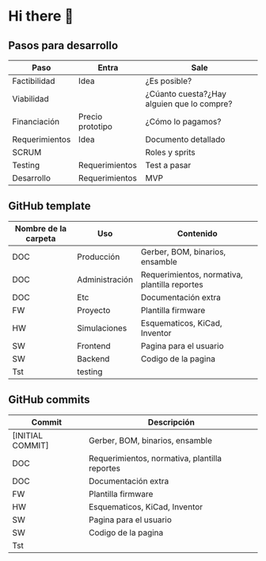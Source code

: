 # Hi there 👋

## Pasos para desarrollo

| Paso              | Entra            | Sale                                       |
|-------------------|------------------|--------------------------------------------|
| Factibilidad      | Idea             | ¿Es posible?                               |
| Viabilidad        |                  | ¿Cúanto cuesta?¿Hay alguien que lo compre? |
| Financiación      | Precio prototipo | ¿Cómo lo pagamos?                          |
| Requerimientos    | Idea             | Documento detallado                        |
| SCRUM             |                  | Roles y sprits                             |
| Testing           | Requerimientos   | Test a pasar                               |
| Desarrollo        | Requerimientos   | MVP                                        |

## GitHub template

| Nombre de la carpeta | Uso              | Contenido                                     |
|----------------------|------------------|-----------------------------------------------|
| DOC                  | Producción       | Gerber, BOM, binarios, ensamble               |
| DOC                  | Administración   | Requerimientos, normativa, plantilla reportes |
| DOC                  | Etc              | Documentación extra                           |
| FW                   | Proyecto         | Plantilla firmware                            |
| HW                   | Simulaciones     | Esquematicos, KiCad, Inventor                 |
| SW                   | Frontend         | Pagina para el usuario                        |
| SW                   | Backend          | Codigo de la pagina                           |
| Tst                  | testing          |                                               |

## GitHub commits

| Commit               | Descripción                                   |
|----------------------|-----------------------------------------------|
| [INITIAL COMMIT]     | Gerber, BOM, binarios, ensamble               |
| DOC                  | Requerimientos, normativa, plantilla reportes |
| DOC                  | Documentación extra                           |
| FW                   | Plantilla firmware                            |
| HW                   | Esquematicos, KiCad, Inventor                 |
| SW                   | Pagina para el usuario                        |
| SW                   | Codigo de la pagina                           |
| Tst                  |                                               |


<!--

**Here are some ideas to get you started:**

🙋‍♀️ A short introduction - what is your organization all about?
🌈 Contribution guidelines - how can the community get involved?
👩‍💻 Useful resources - where can the community find your docs? Is there anything else the community should know?
🍿 Fun facts - what does your team eat for breakfast?
🧙 Remember, you can do mighty things with the power of [Markdown](https://docs.github.com/github/writing-on-github/getting-started-with-writing-and-formatting-on-github/basic-writing-and-formatting-syntax)
-->
